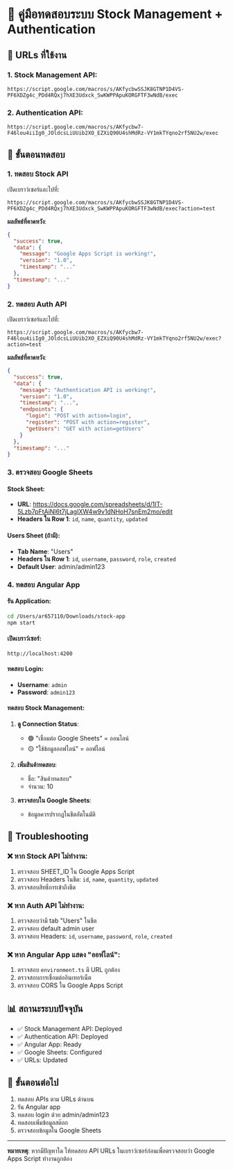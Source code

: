 # 🧪 คู่มือทดสอบระบบ Stock Management + Authentication

## 🔗 URLs ที่ใช้งาน

### 1. Stock Management API:
```
https://script.google.com/macros/s/AKfycbwSSJK8GTNP1D4VS-PF6XDZg4c_PDd4RQxj7hXE3Udxck_SwKWPPApuKORGFTF3wNdB/exec
```

### 2. Authentication API:
```
https://script.google.com/macros/s/AKfycbw7-F46lou4iiIg0_JOldcsLiUUib2XO_EZXiQ90U4shMdRz-VY1mkTYqno2rf5NU2w/exec
```

## 🧪 ขั้นตอนทดสอบ

### 1. ทดสอบ Stock API
เปิดเบราว์เซอร์และไปที่:
```
https://script.google.com/macros/s/AKfycbwSSJK8GTNP1D4VS-PF6XDZg4c_PDd4RQxj7hXE3Udxck_SwKWPPApuKORGFTF3wNdB/exec?action=test
```

**ผลลัพธ์ที่คาดหวัง**:
```json
{
  "success": true,
  "data": {
    "message": "Google Apps Script is working!",
    "version": "1.0",
    "timestamp": "..."
  },
  "timestamp": "..."
}
```

### 2. ทดสอบ Auth API
เปิดเบราว์เซอร์และไปที่:
```
https://script.google.com/macros/s/AKfycbw7-F46lou4iiIg0_JOldcsLiUUib2XO_EZXiQ90U4shMdRz-VY1mkTYqno2rf5NU2w/exec?action=test
```

**ผลลัพธ์ที่คาดหวัง**:
```json
{
  "success": true,
  "data": {
    "message": "Authentication API is working!",
    "version": "1.0",
    "timestamp": "...",
    "endpoints": {
      "login": "POST with action=login",
      "register": "POST with action=register",
      "getUsers": "GET with action=getUsers"
    }
  },
  "timestamp": "..."
}
```

### 3. ตรวจสอบ Google Sheets

#### Stock Sheet:
- **URL**: https://docs.google.com/spreadsheets/d/1IT-5Lzb7pFtAiNl6t7jLagIXW4w9v1dNHoH7snEm2mo/edit
- **Headers ใน Row 1**: `id`, `name`, `quantity`, `updated`

#### Users Sheet (ถ้ามี):
- **Tab Name**: "Users"
- **Headers ใน Row 1**: `id`, `username`, `password`, `role`, `created`
- **Default User**: admin/admin123

### 4. ทดสอบ Angular App

#### รัน Application:
```bash
cd /Users/ar657110/Downloads/stock-app
npm start
```

#### เปิดเบราว์เซอร์:
```
http://localhost:4200
```

#### ทดสอบ Login:
- **Username**: `admin`
- **Password**: `admin123`

#### ทดสอบ Stock Management:
1. **ดู Connection Status**:
   - 🟢 "เชื่อมต่อ Google Sheets" = ออนไลน์
   - 🟡 "ใช้ข้อมูลออฟไลน์" = ออฟไลน์

2. **เพิ่มสินค้าทดสอบ**:
   - ชื่อ: "สินค้าทดสอบ"
   - จำนวน: 10

3. **ตรวจสอบใน Google Sheets**:
   - ข้อมูลควรปรากฏในชีตอัตโนมัติ

## 🔧 Troubleshooting

### ❌ หาก Stock API ไม่ทำงาน:
1. ตรวจสอบ SHEET_ID ใน Google Apps Script
2. ตรวจสอบ Headers ในชีต: `id`, `name`, `quantity`, `updated`
3. ตรวจสอบสิทธิ์การเข้าถึงชีต

### ❌ หาก Auth API ไม่ทำงาน:
1. ตรวจสอบว่ามี tab "Users" ในชีต
2. ตรวจสอบ default admin user
3. ตรวจสอบ Headers: `id`, `username`, `password`, `role`, `created`

### ❌ หาก Angular App แสดง "ออฟไลน์":
1. ตรวจสอบ `environment.ts` มี URL ถูกต้อง
2. ตรวจสอบการเชื่อมต่ออินเทอร์เน็ต
3. ตรวจสอบ CORS ใน Google Apps Script

## 📊 สถานะระบบปัจจุบัน

- ✅ Stock Management API: Deployed
- ✅ Authentication API: Deployed  
- ✅ Angular App: Ready
- ✅ Google Sheets: Configured
- ✅ URLs: Updated

## 🎯 ขั้นตอนต่อไป

1. ทดสอบ APIs ตาม URLs ด้านบน
2. รัน Angular app
3. ทดสอบ login ด้วย admin/admin123
4. ทดสอบเพิ่มข้อมูลสต๊อก
5. ตรวจสอบข้อมูลใน Google Sheets

---
**หมายเหตุ**: หากมีปัญหาใด ให้ทดสอบ API URLs ในเบราว์เซอร์ก่อนเพื่อตรวจสอบว่า Google Apps Script ทำงานถูกต้อง
